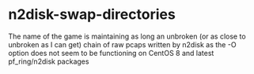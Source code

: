 # n2disk-swap-directories

The name of the game is maintaining as long an unbroken (or as close to unbroken as I can get) chain of raw pcaps written by n2disk as the -O option does not seem to be functioning on CentOS 8 and latest pf_ring/n2disk packages

